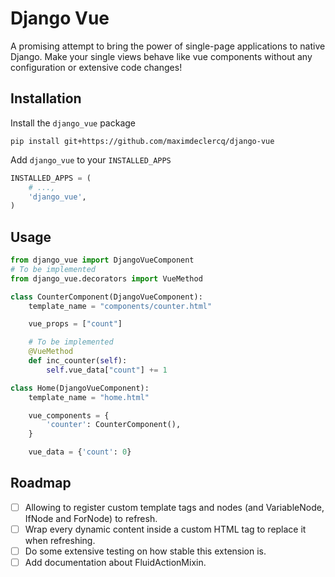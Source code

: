 # Django Vue

A promising attempt to bring the power of single-page applications to native Django.
Make your single views behave like vue components without any configuration or extensive code changes! 

## Installation

Install the `django_vue` package
```shell
pip install git+https://github.com/maximdeclercq/django-vue
```

Add `django_vue` to your `INSTALLED_APPS`
```python
INSTALLED_APPS = (
    # ...,
    'django_vue',
)
```

## Usage

```python
from django_vue import DjangoVueComponent
# To be implemented
from django_vue.decorators import VueMethod

class CounterComponent(DjangoVueComponent):
    template_name = "components/counter.html"

    vue_props = ["count"]

    # To be implemented
    @VueMethod
    def inc_counter(self):
        self.vue_data["count"] += 1

class Home(DjangoVueComponent):
    template_name = "home.html"

    vue_components = {
        'counter': CounterComponent(),
    }

    vue_data = {'count': 0}
```

## Roadmap

- [ ] Allowing to register custom template tags and nodes (and VariableNode, IfNode and ForNode) to refresh.
- [ ] Wrap every dynamic content inside a custom HTML tag to replace it when refreshing.
- [ ] Do some extensive testing on how stable this extension is.
- [ ] Add documentation about FluidActionMixin.
